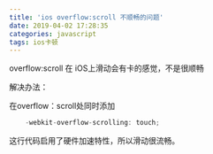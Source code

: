 ```yaml
---
title: 'ios overflow:scroll 不顺畅的问题'
date: 2019-04-02 17:28:35
categories: javascript
tags: ios卡顿
---
```


overflow:scroll 在 iOS上滑动会有卡的感觉，不是很顺畅

解决办法：
	
在overflow：scroll处同时添加
``` js
	-webkit-overflow-scrolling: touch;
```
这行代码启用了硬件加速特性，所以滑动很流畅。